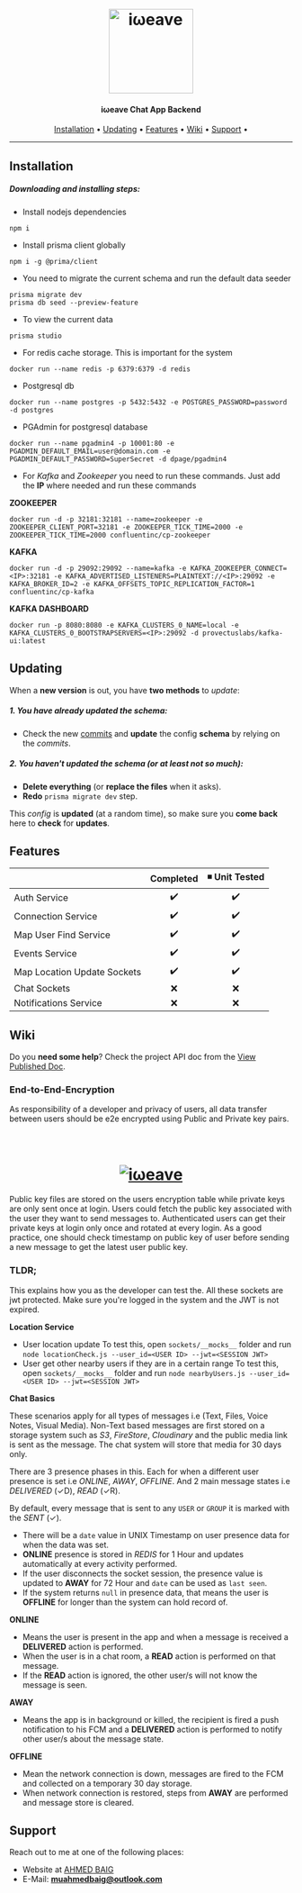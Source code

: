 <h1 align="center">
  <br>
  <a href="https://iweave.com"><img height=150 src="https://res.cloudinary.com/weavemasology/image/upload/v1626192849/logo/logo_wfkmdn.png" alt="iωeave"></a>
</h1>

<h4 align="center">iωeave Chat App Backend</h4>
      
<p align="center"> 
  <a href="#installation">Installation</a> •
  <a href="#updating">Updating</a> •
  <a href="#features">Features</a> • 
  <a href="#wiki">Wiki</a> •     
  <a href="#support">Support</a> • 
</p>

---

## Installation

##### Downloading and installing steps:
* Install nodejs dependencies 
```
npm i
```
* Install prisma client globally 
```
npm i -g @prima/client
```
* You need to migrate the current schema and run the default data seeder
```
prisma migrate dev
prisma db seed --preview-feature
```
* To view the current data
```
prisma studio
```
* For redis cache storage. This is important for the system
```
docker run --name redis -p 6379:6379 -d redis
```
* Postgresql db 
```
docker run --name postgres -p 5432:5432 -e POSTGRES_PASSWORD=password -d postgres
```
* PGAdmin for postgresql database
```
docker run --name pgadmin4 -p 10001:80 -e PGADMIN_DEFAULT_EMAIL=user@domain.com -e PGADMIN_DEFAULT_PASSWORD=SuperSecret -d dpage/pgadmin4
```
* For *Kafka* and *Zookeeper* you need to run these commands. Just add the **IP** where needed and run these commands

**ZOOKEEPER**

```
docker run -d -p 32181:32181 --name=zookeeper -e ZOOKEEPER_CLIENT_PORT=32181 -e ZOOKEEPER_TICK_TIME=2000 -e ZOOKEEPER_TICK_TIME=2000 confluentinc/cp-zookeeper
```

**KAFKA**

```
docker run -d -p 29092:29092 --name=kafka -e KAFKA_ZOOKEEPER_CONNECT=<IP>:32181 -e KAFKA_ADVERTISED_LISTENERS=PLAINTEXT://<IP>:29092 -e KAFKA_BROKER_ID=2 -e KAFKA_OFFSETS_TOPIC_REPLICATION_FACTOR=1 confluentinc/cp-kafka
``` 

**KAFKA DASHBOARD**

```
docker run -p 8080:8080 -e KAFKA_CLUSTERS_0_NAME=local -e KAFKA_CLUSTERS_0_BOOTSTRAPSERVERS=<IP>:29092 -d provectuslabs/kafka-ui:latest
```
## Updating

When a **new version** is out, you have **two methods** to _update_:

##### 1. You have already updated the schema:
* Check the new [commits](https://github.com/objectual/weave_backend/commits/master) and **update** the config **schema** by relying on the _commits_.

##### 2. You haven't updated the schema (or at least not so much):
* **Delete everything** (or **replace the files** when it asks).
* **Redo** `prisma migrate dev` step.

This _config_ is **updated** (at a random time), so make sure you **come back** here to **check** for **updates**.

## Features

|                            |      Completed     | ◾ Unit Tested    |
| -------------------------- | :----------------: | :-------------:  |
| Auth Service               |         ✔️         |        ✔️        |
| Connection Service         |         ✔️         |        ✔️        |
| Map User Find Service      |         ✔️         |        ✔️        |
| Events Service             |         ✔️         |        ✔️        |
| Map Location Update Sockets|         ✔️         |        ✔️        |
| Chat Sockets               |         ❌         |        ❌        |
| Notifications Service      |         ❌         |        ❌        |

## Wiki

Do you **need some help**? Check the project API doc from the [View Published Doc](https://documenter.getpostman.com/view/15958771/TzY69EUQ).

### End-to-End-Encryption

As responsibility of a developer and privacy of users, all data transfer between users should be e2e encrypted using Public and Private key pairs.

<h1 align="center">
  <br>
  <a href="https://www.preveil.com/blog/public-and-private-key/"><img src="https://res.cloudinary.com/weavemasology/image/upload/v1626255087/end-to-end-encryption-1024x550_uggyvs.png" alt="iωeave"></a>
</h1>

Public key files are stored on the users encryption table while private keys are only sent once at login. 
Users could fetch the public key associated with the user they want to send messages to. 
Authenticated users can get their private keys at login only once and rotated at every login.
As a good practice, one should check timestamp on public key of user before sending a new message to get the latest user public key.

### TLDR;

This explains how you as the developer can test the. All these sockets are jwt protected. Make sure you're logged in the system and the JWT is not expired.

**Location Service**
- User location update
To test this, open `sockets/__mocks__` folder and run `node locationCheck.js --user_id=<USER ID> --jwt=<SESSION JWT>`
- User get other nearby users if they are in a certain range
To test this, open `sockets/__mocks__` folder and run `node nearbyUsers.js --user_id=<USER ID> --jwt=<SESSION JWT>`

**Chat Basics**

These scenarios apply for all types of messages i.e (Text, Files, Voice Notes, Visual Media).
Non-Text based messages are first stored on a storage system such as *S3*, *FireStore*, *Cloudinary* and the public media link is sent as the message. The chat system will store that media for 30 days only.

There are 3 presence phases in this. Each for when a different user presence is set i.e *ONLINE*, *AWAY*, *OFFLINE*. And 2 main message states i.e *DELIVERED* (✓D), *READ* (✓R).

By default, every message that is sent to any `USER` or `GROUP` it is marked with the *SENT* (✓).

- There will be a `date` value in UNIX Timestamp on user presence data for when the data was set.
- **ONLINE** presence is stored in *REDIS* for 1 Hour and updates automatically at every activity performed.
- If the user disconnects the socket session, the presence value is updated to **AWAY** for 72 Hour and `date` can be used as `last seen`.
- If the system returns `null` in presence data, that means the user is **OFFLINE** for longer than the system can hold record of.

**ONLINE**

- Means the user is present in the app and when a message is received a **DELIVERED** action is performed. 
- When the user is in a chat room, a **READ** action is performed on that message. 
- If the **READ** action is ignored, the other user/s will not know the message is seen.

**AWAY** 

- Means the app is in background or killed, the recipient is fired a push notification to his FCM and a **DELIVERED** action is performed to notify other user/s about the message state.

**OFFLINE**

- Mean the network connection is down, messages are fired to the FCM and collected on a temporary 30 day storage.
- When network connection is restored, steps from **AWAY** are performed and message store is cleared. 


## Support

Reach out to me at one of the following places:

- Website at [AHMED BAIG](https://github.com/ahmedbaig) 
- E-Mail: **muahmedbaig@outlook.com**

